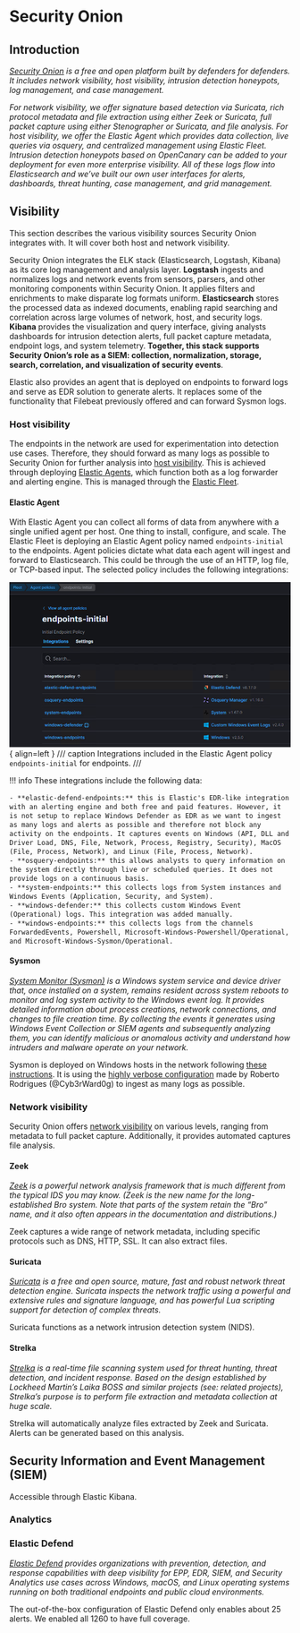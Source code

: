 # Security Onion
## Introduction
*[Security Onion](https://docs.securityonion.net/en/2.4/introduction.html) is a free and open platform built by defenders for defenders. It includes network visibility, host visibility, intrusion detection honeypots, log management, and case management.*

*For network visibility, we offer signature based detection via Suricata, rich protocol metadata and file extraction using either Zeek or Suricata, full packet capture using either Stenographer or Suricata, and file analysis. For host visibility, we offer the Elastic Agent which provides data collection, live queries via osquery, and centralized management using Elastic Fleet. Intrusion detection honeypots based on OpenCanary can be added to your deployment for even more enterprise visibility. All of these logs flow into Elasticsearch and we’ve built our own user interfaces for alerts, dashboards, threat hunting, case management, and grid management.*

## Visibility
This section describes the various visibility sources Security Onion integrates with. It will cover both host and network visibility.

Security Onion integrates the ELK stack (Elasticsearch, Logstash, Kibana) as its core log management and analysis layer. **Logstash** ingests and normalizes logs and network events from sensors, parsers, and other monitoring components within Security Onion. It applies filters and enrichments to make disparate log formats uniform. **Elasticsearch** stores the processed data as indexed documents, enabling rapid searching and correlation across large volumes of network, host, and security logs. **Kibana** provides the visualization and query interface, giving analysts dashboards for intrusion detection alerts, full packet capture metadata, endpoint logs, and system telemetry. **Together, this stack supports Security Onion’s role as a SIEM: collection, normalization, storage, search, correlation, and visualization of security events**.

Elastic also provides an agent that is deployed on endpoints to forward logs and serve as EDR solution to generate alerts. It replaces some of the functionality that Filebeat previously offered and can forward Sysmon logs. 

### Host visibility
The endpoints in the network are used for experimentation into detection use cases. Therefore, they should forward as many logs as possible to Security Onion for further analysis into [host visibility](https://docs.securityonion.net/en/2.4/host.html). This is achieved through deploying [Elastic Agents](https://docs.securityonion.net/en/2.4/elastic-agent.html#elastic-agent), which function both as a log forwarder and alerting engine. This is managed through the [Elastic Fleet](https://docs.securityonion.net/en/2.4/elastic-fleet.html).

#### Elastic Agent
With Elastic Agent you can collect all forms of data from anywhere with a single unified agent per host. One thing to install, configure, and scale. The Elastic Fleet is deploying an Elastic Agent policy named `endpoints-initial` to the endpoints. Agent policies dictate what data each agent will ingest and forward to Elasticsearch. This could be through the use of an HTTP, log file, or TCP-based input. The selected policy includes the following integrations:

![endpoint_policy](../../media/lab/fleet_endpoint_policy.png){ align=left }
/// caption
Integrations included in the Elastic Agent policy `endpoints-initial` for endpoints.
///

!!! info
    These integrations include the following data:

    - **elastic-defend-endpoints:** this is Elastic's EDR-like integration with an alerting engine and both free and paid features. However, it is not setup to replace Windows Defender as EDR as we want to ingest as many logs and alerts as possible and therefore not block any activity on the endpoints. It captures events on Windows (API, DLL and Driver Load, DNS, File, Network, Process, Registry, Security), MacOS (File, Process, Network), and Linux (File, Process, Network). 
    - **osquery-endpoints:** this allows analysts to query information on the system directly through live or scheduled queries. It does not provide logs on a continuous basis.
    - **system-endpoints:** this collects logs from System instances and Windows Events (Application, Security, and System).
    - **windows-defender:** this collects custom Windows Event (Operational) logs. This integration was added manually. 
    - **windows-endpoints:** this collects logs from the channels ForwardedEvents, Powershell, Microsoft-Windows-Powershell/Operational, and Microsoft-Windows-Sysmon/Operational.

#### Sysmon
*[System Monitor (Sysmon)](https://docs.securityonion.net/en/2.4/sysmon.html) is a Windows system service and device driver that, once installed on a system, remains resident across system reboots to monitor and log system activity to the Windows event log. It provides detailed information about process creations, network connections, and changes to file creation time. By collecting the events it generates using Windows Event Collection or SIEM agents and subsequently analyzing them, you can identify malicious or anomalous activity and understand how intruders and malware operate on your network.*

Sysmon is deployed on Windows hosts in the network following [these instructions](https://github.com/trustedsec/SysmonCommunityGuide/blob/master/chapters/install_windows.md). It is using the [highly verbose configuration](https://github.com/Neo23x0/sysmon-config/blob/master/sysmonconfig-trace.xml) made by Roberto Rodrigues (@Cyb3rWard0g) to ingest as many logs as possible.

### Network visibility
Security Onion offers [network visibility](https://docs.securityonion.net/en/2.4/network.html) on various levels, ranging from metadata to full packet capture. Additionally, it provides automated captures file analysis. 

#### Zeek
*[Zeek](https://docs.securityonion.net/en/2.4/zeek.html) is a powerful network analysis framework that is much different from the typical IDS you may know. (Zeek is the new name for the long-established Bro system. Note that parts of the system retain the “Bro” name, and it also often appears in the documentation and distributions.)*

Zeek captures a wide range of network metadata, including specific protocols such as DNS, HTTP, SSL. It can also extract files.

#### Suricata
*[Suricata](https://docs.securityonion.net/en/2.4/suricata.html#suricata) is a free and open source, mature, fast and robust network threat detection engine. Suricata inspects the network traffic using a powerful and extensive rules and signature language, and has powerful Lua scripting support for detection of complex threats.*

Suricata functions as a network intrusion detection system (NIDS).

#### Strelka
*[Strelka](https://docs.securityonion.net/en/2.4/strelka.html#strelka) is a real-time file scanning system used for threat hunting, threat detection, and incident response. Based on the design established by Lockheed Martin’s Laika BOSS and similar projects (see: related projects), Strelka’s purpose is to perform file extraction and metadata collection at huge scale.*

Strelka will automatically analyze files extracted by Zeek and Suricata. Alerts can be generated based on this analysis.

## Security Information and Event Management (SIEM)
Accessible through Elastic Kibana. 

### Analytics

### Elastic Defend
*[Elastic Defend](https://www.elastic.co/docs/reference/integrations/endpoint) provides organizations with prevention, detection, and response capabilities with deep visibility for EPP, EDR, SIEM, and Security Analytics use cases across Windows, macOS, and Linux operating systems running on both traditional endpoints and public cloud environments.*

The out-of-the-box configuration of Elastic Defend only enables about 25 alerts. We enabled all 1260 to have full coverage.


